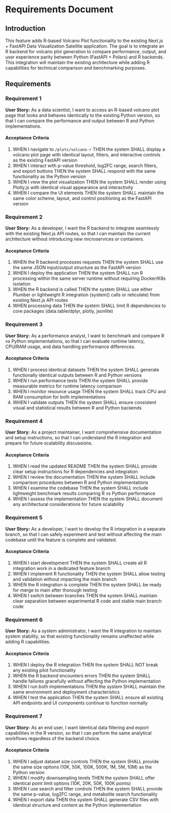 # Requirements Document

## Introduction

This feature adds R-based Volcano Plot functionality to the existing Next.js + FastAPI Data Visualization Satellite application. The goal is to integrate an R backend for volcano plot generation to compare performance, output, and user experience parity between Python (FastAPI + Polars) and R backends. This integration will maintain the existing architecture while adding R capabilities for technical comparison and benchmarking purposes.

## Requirements

### Requirement 1

**User Story:** As a data scientist, I want to access an R-based volcano plot page that looks and behaves identically to the existing Python version, so that I can compare the performance and output between R and Python implementations.

#### Acceptance Criteria

1. WHEN I navigate to `/plots/volcano-r` THEN the system SHALL display a volcano plot page with identical layout, filters, and interactive controls as the existing FastAPI version
2. WHEN I interact with p-value threshold, log2FC range, search filters, and export buttons THEN the system SHALL respond with the same functionality as the Python version
3. WHEN I view the plot visualization THEN the system SHALL render using Plotly.js with identical visual appearance and interactivity
4. WHEN I compare the UI elements THEN the system SHALL maintain the same color scheme, layout, and control positioning as the FastAPI version

### Requirement 2

**User Story:** As a developer, I want the R backend to integrate seamlessly with the existing Next.js API routes, so that I can maintain the current architecture without introducing new microservices or containers.

#### Acceptance Criteria

1. WHEN the R backend processes requests THEN the system SHALL use the same JSON input/output structure as the FastAPI version
2. WHEN I deploy the application THEN the system SHALL run R processing within the same server runtime without requiring Docker/K8s isolation
3. WHEN the R backend is called THEN the system SHALL use either Plumber or lightweight R integration (system() calls or reticulate) from existing Next.js API routes
4. WHEN processing data THEN the system SHALL limit R dependencies to core packages (data.table/dplyr, plotly, jsonlite)

### Requirement 3

**User Story:** As a performance analyst, I want to benchmark and compare R vs Python implementations, so that I can evaluate runtime latency, CPU/RAM usage, and data handling performance differences.

#### Acceptance Criteria

1. WHEN I process identical datasets THEN the system SHALL generate functionally identical outputs between R and Python versions
2. WHEN I run performance tests THEN the system SHALL provide measurable metrics for runtime latency comparison
3. WHEN I monitor resource usage THEN the system SHALL track CPU and RAM consumption for both implementations
4. WHEN I validate outputs THEN the system SHALL ensure consistent visual and statistical results between R and Python backends

### Requirement 4

**User Story:** As a project maintainer, I want comprehensive documentation and setup instructions, so that I can understand the R integration and prepare for future scalability discussions.

#### Acceptance Criteria

1. WHEN I read the updated README THEN the system SHALL provide clear setup instructions for R dependencies and integration
2. WHEN I review the documentation THEN the system SHALL include comparison procedures between R and Python implementations
3. WHEN I examine the codebase THEN the system SHALL include lightweight benchmark results comparing R vs Python performance
4. WHEN I assess the implementation THEN the system SHALL document any architectural considerations for future scalability

### Requirement 5

**User Story:** As a developer, I want to develop the R integration in a separate branch, so that I can safely experiment and test without affecting the main codebase until the feature is complete and validated.

#### Acceptance Criteria

1. WHEN I start development THEN the system SHALL create all R integration work in a dedicated feature branch
2. WHEN I implement R functionality THEN the system SHALL allow testing and validation without impacting the main branch
3. WHEN the R integration is complete THEN the system SHALL be ready for merge to main after thorough testing
4. WHEN I switch between branches THEN the system SHALL maintain clear separation between experimental R code and stable main branch code

### Requirement 6

**User Story:** As a system administrator, I want the R integration to maintain system stability, so that existing functionality remains unaffected while adding R capabilities.

#### Acceptance Criteria

1. WHEN I deploy the R integration THEN the system SHALL NOT break any existing pilot functionality
2. WHEN the R backend encounters errors THEN the system SHALL handle failures gracefully without affecting the Python implementation
3. WHEN I run both implementations THEN the system SHALL maintain the same environment and deployment characteristics
4. WHEN I test the application THEN the system SHALL ensure all existing API endpoints and UI components continue to function normally

### Requirement 7

**User Story:** As an end user, I want identical data filtering and export capabilities in the R version, so that I can perform the same analytical workflows regardless of the backend choice.

#### Acceptance Criteria

1. WHEN I adjust dataset size controls THEN the system SHALL provide the same size options (10K, 50K, 100K, 500K, 1M, 5M, 10M) as the Python version
2. WHEN I modify downsampling levels THEN the system SHALL offer identical point limit options (10K, 20K, 50K, 100K points)
3. WHEN I use search and filter controls THEN the system SHALL provide the same p-value, log2FC range, and metabolite search functionality
4. WHEN I export data THEN the system SHALL generate CSV files with identical structure and content as the Python implementation